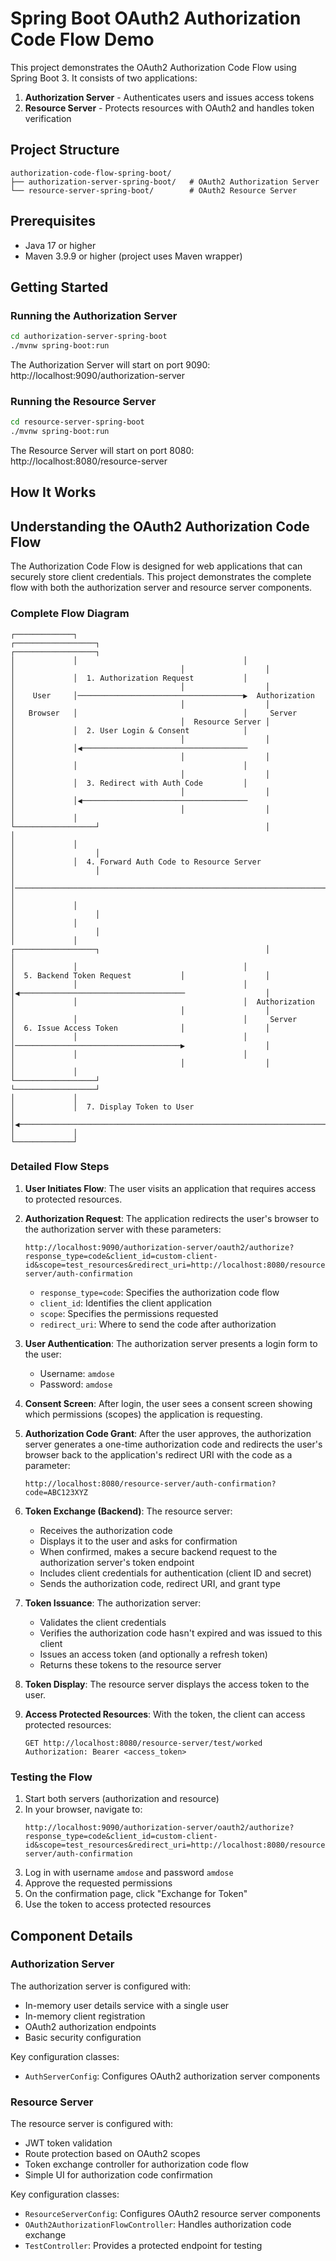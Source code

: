 # Spring Boot OAuth2 Authorization Code Flow Demo

This project demonstrates the OAuth2 Authorization Code Flow using Spring Boot 3. It consists of two applications:

1. **Authorization Server** - Authenticates users and issues access tokens
2. **Resource Server** - Protects resources with OAuth2 and handles token verification

## Project Structure

```
authorization-code-flow-spring-boot/
├── authorization-server-spring-boot/   # OAuth2 Authorization Server
└── resource-server-spring-boot/        # OAuth2 Resource Server
```

## Prerequisites

- Java 17 or higher
- Maven 3.9.9 or higher (project uses Maven wrapper)

## Getting Started

### Running the Authorization Server

```bash
cd authorization-server-spring-boot
./mvnw spring-boot:run
```

The Authorization Server will start on port 9090: http://localhost:9090/authorization-server

### Running the Resource Server

```bash
cd resource-server-spring-boot
./mvnw spring-boot:run
```

The Resource Server will start on port 8080: http://localhost:8080/resource-server

## How It Works

## Understanding the OAuth2 Authorization Code Flow

The Authorization Code Flow is designed for web applications that can securely store client credentials. This project demonstrates the complete flow with both the authorization server and resource server components.

### Complete Flow Diagram

```
┌─────────────┐                                     ┌──────────────────┐                                     ┌──────────────────┐
│             │                                     │                  │                                     │                  │
│             │  1. Authorization Request           │                  │                                     │                  │
│    User     │─────────────────────────────────────▶  Authorization   │                                     │                  │
│   Browser   │                                     │     Server       │                                     │  Resource Server │
│             │  2. User Login & Consent            │                  │                                     │                  │
│             │◀─────────────────────────────────────                  │                                     │                  │
│             │                                     │                  │                                     │                  │
│             │  3. Redirect with Auth Code         │                  │                                     │                  │
│             │◀─────────────────────────────────────                  │                                     │                  │
│             │                                     └──────────────────┘                                     │                  │
│             │                                                                                              │                  │
│             │  4. Forward Auth Code to Resource Server                                                     │                  │
│             │─────────────────────────────────────────────────────────────────────────────────────────────▶                  │
│             │                                                                                              │                  │
│             │                                                                                              │                  │
│             │                                     ┌──────────────────┐                                     │                  │
│             │                                     │                  │  5. Backend Token Request           │                  │
│             │                                     │                  │◀─────────────────────────────────────                  │
│             │                                     │  Authorization   │                                     │                  │
│             │                                     │     Server       │  6. Issue Access Token              │                  │
│             │                                     │                  │─────────────────────────────────────▶                  │
│             │                                     │                  │                                     │                  │
│             │                                     └──────────────────┘                                     └──────────────────┘
│             │                                                                                              
│             │  7. Display Token to User                                                                   
│             │◀─────────────────────────────────────────────────────────────────────────────────────────────                  
│             │                                                                                              
└─────────────┘                                                                                              
```

### Detailed Flow Steps

1. **User Initiates Flow**: The user visits an application that requires access to protected resources.

2. **Authorization Request**: The application redirects the user's browser to the authorization server with these parameters:
   ```
   http://localhost:9090/authorization-server/oauth2/authorize?response_type=code&client_id=custom-client-id&scope=test_resources&redirect_uri=http://localhost:8080/resource-server/auth-confirmation
   ```
    - `response_type=code`: Specifies the authorization code flow
    - `client_id`: Identifies the client application
    - `scope`: Specifies the permissions requested
    - `redirect_uri`: Where to send the code after authorization

3. **User Authentication**: The authorization server presents a login form to the user:
    - Username: `amdose`
    - Password: `amdose`

4. **Consent Screen**: After login, the user sees a consent screen showing which permissions (scopes) the application is requesting.

5. **Authorization Code Grant**: After the user approves, the authorization server generates a one-time authorization code and redirects the user's browser back to the application's redirect URI with the code as a parameter:
   ```
   http://localhost:8080/resource-server/auth-confirmation?code=ABC123XYZ
   ```

6. **Token Exchange (Backend)**: The resource server:
    - Receives the authorization code
    - Displays it to the user and asks for confirmation
    - When confirmed, makes a secure backend request to the authorization server's token endpoint
    - Includes client credentials for authentication (client ID and secret)
    - Sends the authorization code, redirect URI, and grant type

7. **Token Issuance**: The authorization server:
    - Validates the client credentials
    - Verifies the authorization code hasn't expired and was issued to this client
    - Issues an access token (and optionally a refresh token)
    - Returns these tokens to the resource server

8. **Token Display**: The resource server displays the access token to the user.

9. **Access Protected Resources**: With the token, the client can access protected resources:
   ```
   GET http://localhost:8080/resource-server/test/worked
   Authorization: Bearer <access_token>
   ```

### Testing the Flow

1. Start both servers (authorization and resource)
2. In your browser, navigate to:
   ```
   http://localhost:9090/authorization-server/oauth2/authorize?response_type=code&client_id=custom-client-id&scope=test_resources&redirect_uri=http://localhost:8080/resource-server/auth-confirmation
   ```
3. Log in with username `amdose` and password `amdose`
4. Approve the requested permissions
5. On the confirmation page, click "Exchange for Token"
6. Use the token to access protected resources

## Component Details

### Authorization Server

The authorization server is configured with:
- In-memory user details service with a single user
- In-memory client registration
- OAuth2 authorization endpoints
- Basic security configuration

Key configuration classes:
- `AuthServerConfig`: Configures OAuth2 authorization server components

### Resource Server

The resource server is configured with:
- JWT token validation
- Route protection based on OAuth2 scopes
- Token exchange controller for authorization code flow
- Simple UI for authorization code confirmation

Key configuration classes:
- `ResourceServerConfig`: Configures OAuth2 resource server components
- `OAuth2AuthorizationFlowController`: Handles authorization code exchange
- `TestController`: Provides a protected endpoint for testing